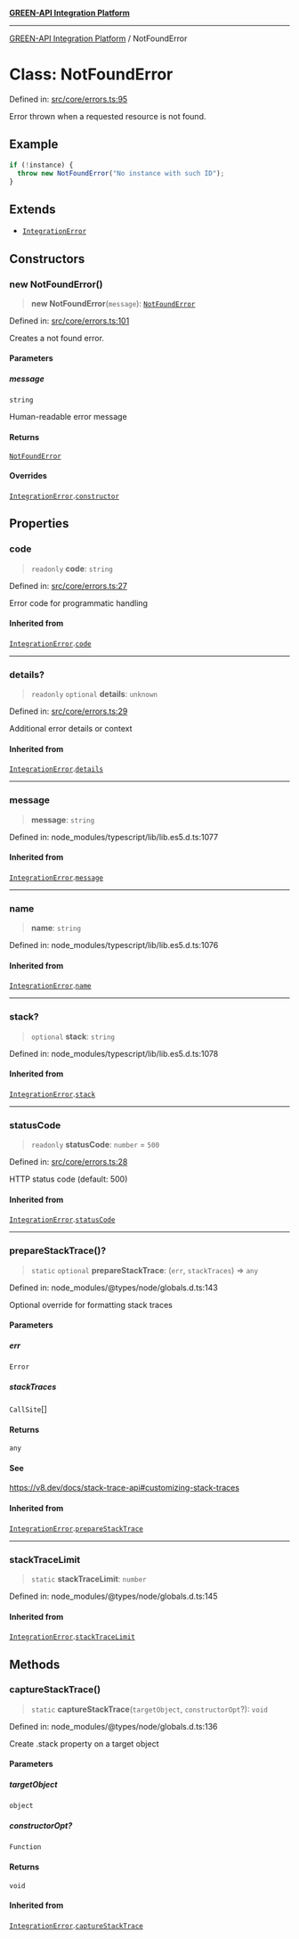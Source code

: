 [**GREEN-API Integration Platform**](../README.md)

***

[GREEN-API Integration Platform](../globals.md) / NotFoundError

# Class: NotFoundError

Defined in: [src/core/errors.ts:95](https://github.com/green-api/greenapi-integration/blob/1e2009040b9fbee0c78f6935b3e8b1d1b6550313/src/core/errors.ts#L95)

Error thrown when a requested resource is not found.

## Example

```typescript
if (!instance) {
  throw new NotFoundError("No instance with such ID");
}
```

## Extends

- [`IntegrationError`](IntegrationError.md)

## Constructors

### new NotFoundError()

> **new NotFoundError**(`message`): [`NotFoundError`](NotFoundError.md)

Defined in: [src/core/errors.ts:101](https://github.com/green-api/greenapi-integration/blob/1e2009040b9fbee0c78f6935b3e8b1d1b6550313/src/core/errors.ts#L101)

Creates a not found error.

#### Parameters

##### message

`string`

Human-readable error message

#### Returns

[`NotFoundError`](NotFoundError.md)

#### Overrides

[`IntegrationError`](IntegrationError.md).[`constructor`](IntegrationError.md#constructors)

## Properties

### code

> `readonly` **code**: `string`

Defined in: [src/core/errors.ts:27](https://github.com/green-api/greenapi-integration/blob/1e2009040b9fbee0c78f6935b3e8b1d1b6550313/src/core/errors.ts#L27)

Error code for programmatic handling

#### Inherited from

[`IntegrationError`](IntegrationError.md).[`code`](IntegrationError.md#code-1)

***

### details?

> `readonly` `optional` **details**: `unknown`

Defined in: [src/core/errors.ts:29](https://github.com/green-api/greenapi-integration/blob/1e2009040b9fbee0c78f6935b3e8b1d1b6550313/src/core/errors.ts#L29)

Additional error details or context

#### Inherited from

[`IntegrationError`](IntegrationError.md).[`details`](IntegrationError.md#details-1)

***

### message

> **message**: `string`

Defined in: node\_modules/typescript/lib/lib.es5.d.ts:1077

#### Inherited from

[`IntegrationError`](IntegrationError.md).[`message`](IntegrationError.md#message-1)

***

### name

> **name**: `string`

Defined in: node\_modules/typescript/lib/lib.es5.d.ts:1076

#### Inherited from

[`IntegrationError`](IntegrationError.md).[`name`](IntegrationError.md#name)

***

### stack?

> `optional` **stack**: `string`

Defined in: node\_modules/typescript/lib/lib.es5.d.ts:1078

#### Inherited from

[`IntegrationError`](IntegrationError.md).[`stack`](IntegrationError.md#stack)

***

### statusCode

> `readonly` **statusCode**: `number` = `500`

Defined in: [src/core/errors.ts:28](https://github.com/green-api/greenapi-integration/blob/1e2009040b9fbee0c78f6935b3e8b1d1b6550313/src/core/errors.ts#L28)

HTTP status code (default: 500)

#### Inherited from

[`IntegrationError`](IntegrationError.md).[`statusCode`](IntegrationError.md#statuscode-1)

***

### prepareStackTrace()?

> `static` `optional` **prepareStackTrace**: (`err`, `stackTraces`) => `any`

Defined in: node\_modules/@types/node/globals.d.ts:143

Optional override for formatting stack traces

#### Parameters

##### err

`Error`

##### stackTraces

`CallSite`[]

#### Returns

`any`

#### See

https://v8.dev/docs/stack-trace-api#customizing-stack-traces

#### Inherited from

[`IntegrationError`](IntegrationError.md).[`prepareStackTrace`](IntegrationError.md#preparestacktrace)

***

### stackTraceLimit

> `static` **stackTraceLimit**: `number`

Defined in: node\_modules/@types/node/globals.d.ts:145

#### Inherited from

[`IntegrationError`](IntegrationError.md).[`stackTraceLimit`](IntegrationError.md#stacktracelimit)

## Methods

### captureStackTrace()

> `static` **captureStackTrace**(`targetObject`, `constructorOpt`?): `void`

Defined in: node\_modules/@types/node/globals.d.ts:136

Create .stack property on a target object

#### Parameters

##### targetObject

`object`

##### constructorOpt?

`Function`

#### Returns

`void`

#### Inherited from

[`IntegrationError`](IntegrationError.md).[`captureStackTrace`](IntegrationError.md#capturestacktrace)

